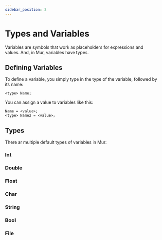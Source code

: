 ```yaml
---
sidebar_position: 2
---
```


# Types and Variables

Variables are symbols that work as placeholders for expressions and values. And, in Mur, variables have types.

## Defining Variables

To define a variable, you simply type in the type of the variable, followed by its name:

```mur
<type> Name;
```

You can assign a value to variables like this:

```mur
Name = <value>;
<type> Name2 = <value>;
```

## Types

There ar multiple default types of variables in Mur:

### Int

### Double

### Float

### Char

### String

### Bool

### File
